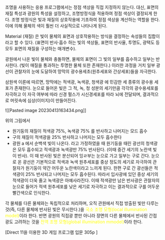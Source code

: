 조명을 사용하는 응용 프로그램에서는 정점 색상을 직접 지정하지 않는다. 대신, 표면의 재질 특성과 광원의 특성을 설정하고, 조명방정식을 적용하여 정점 색상이 결정되게 한다.
조명 방정식은 빛과 재질의 상호작용에 기초하여 정점 색상을 계산하는 역할을 한다. 이에 의해 물체의 색이 훨씬 더 사실적으로 나타나게 된다.

Material (재질) 은 빛이 물체의 표면과 상호작용하는 방식을 결정하는 속성들의 집합이라고 할 수 있다. (표면이 반사$\cdot$흡수 하는 빛의 색상들, 표면의 반사율, 투명도, 광택도 등 모두 표면의 재질을 구성하는 매개변수).

광원에서 나온 빛이 물체와 충돌하면, 물체의 표면이 그 빛의 일부를 흡수하고 일부는 반사한다. (빛이 매질을 통과하는 투명한 물체 또한 존재한다.) 이러한 과정을 거치 일부 광선이 관찰자의 눈에 도달하여 망막의 광수용세초(원추세포와 간상세포)들을 자극한다.

삼원색 이론에 따르면, 망막에는 적색광, 녹색광, 청색광 에 민감한 세 종류의 광수용 세포가 존재한다. 눈으로 들어온 빛은 그 적, 녹, 청 성분의 세기만큼 각각의 광수용세포를 자극하고 이 자극 여부에 따라 신경 펄스가 시신경세포를 따라 뇌에 전달되며, 결과적으로 머릿속에 심상(이미지)이 만들어진다.

![[Pasted image 20230413163434.png]]

위의 그림에서
- 원기둥의 재질이 적색광 75%, 녹색광 75% 를 반사하고 나머지는 모드 흡수
- 구의 재질이 적색광을 25% 반사하고 나머지는 모두 흡수한다
- 광원 a 에서 순백색 빛이 나온다.
라고 가정하였을 때 원기둥을 때린 광선의 청색광은 모두 흡수되고 적색광과 녹색광만 75% 반사된다. (이때 중간 세기의 노란색 빛이 반사). 이 때 반사된 빛은 분산되어 잉ㄹ부는 눈으로 가고 일부는 구로 간다. 눈으로 온 광선은 기본적으로 적색과 녹색 원추세포를 중상 정도의 세기로 자극하여 관찰자가 원기둥이 약간 어두운 노란색이라고 느끼게 된다. 한편 구로 간 광선들은 적색광이 25% 반사되고 나머지는 모두 흡수된다. 따라서 입사광에 있던 중상 세기의 적색광이 더욱 줄고 녹색광은 아예사라진다. 이때 적색광만 남은 반사광은 관찰자의 눈으로 들어가 적색 원추세포를 낮은 세기로 자극하고 이는 결과적으로 구를 어두운 빨간색으로 인식한다.

각 물체를 다른 물체와는 독립적으로 처리하며, 오직 관원에서 직접 방출된 빛만 다루는 것(즉, 다른 물체에 반사된 빛은 무시한다.)을 <span style="color: yellow">국소 조명 모형(local illumination model)</span>이라 한다. 반면 광원의 직접광 뿐만 아니라 장면의 다른 물체에서 반사된 간접광도 고려하는 것을 <span style="color: yellow">전역 조명 모형(global illumination mmodel)</span>이라 한다.

[Direct 11을 이용한 3D 게임 프로그램 입문 305p ]